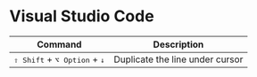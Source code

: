 # Visual Studio Code

Command | Description
-|-
<kbd>⇧ Shift</kbd> + <kbd>⌥ Option</kbd> + <kbd>↓</kbd> | Duplicate the line under cursor
